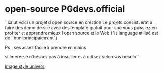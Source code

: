 # open-source PGdevs.official

` salut voici un projet d open source en création
Le projets consistuerat à faire des demo de site avec des template
gratuit pour que vous puissiez en profiter et apprendre mieux
l open source et le Web ("le language utilisé est de l html principalement")

Ps : ses assez facile à prendre en mains

si intéressé n'hésitez pas à installer et à utilisez selon vos
besoin `



[image style univers](https://beecut.com/wp-content/uploads/2019/08/mp4.gif)

